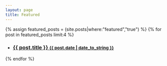 ```yaml
---
layout: page
title: Featured
---
```


{% assign featured_posts = (site.posts|where:"featured","true") %}
{% for post in featured_posts limit:4 %}
<div class="related">
<ul class="related-posts">
<li>
  <h3>
  <a href="{{ site.baseurl }}{{ post.url }}">
    {{ post.title }}
    <small>{{ post.date | date_to_string }}</small>
  </a>
  </h3>
</li>
</ul>
</div>
{% endfor %}

